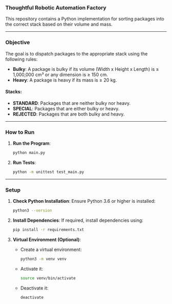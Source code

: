 ### Thoughtful Robotic Automation Factory

This repository contains a Python implementation for sorting packages into the correct stack based on their volume and mass.

---

### Objective

The goal is to dispatch packages to the appropriate stack using the following rules:

- **Bulky**: A package is bulky if its volume (Width x Height x Length) is ≥ 1,000,000 cm³ or any dimension is ≥ 150 cm.
- **Heavy**: A package is heavy if its mass is ≥ 20 kg.

#### Stacks:
- **STANDARD**: Packages that are neither bulky nor heavy.
- **SPECIAL**: Packages that are either bulky or heavy.
- **REJECTED**: Packages that are both bulky and heavy.

---

### How to Run

1. **Run the Program**:
   ```bash
   python main.py
   ```

2. **Run Tests**:
   ```bash
   python -m unittest test_main.py
   ```

---

### Setup

1. **Check Python Installation**:
   Ensure Python 3.6 or higher is installed:
   ```bash
   python3 --version
   ```

2. **Install Dependencies**:
   If required, install dependencies using:
   ```bash
   pip install -r requirements.txt
   ```

3. **Virtual Environment (Optional)**:
   - Create a virtual environment:
     ```bash
     python3 -m venv venv
     ```
   - Activate it:
     ```bash
     source venv/bin/activate
     ```
   - Deactivate it:
     ```bash
     deactivate
     ```
